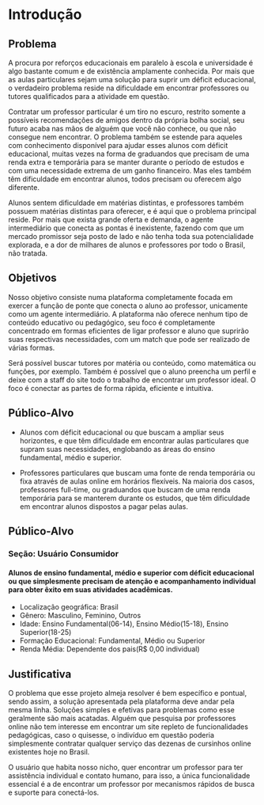 # Introdução

## Problema
A procura por reforços educacionais em paralelo à escola e universidade é algo bastante comum e de existência amplamente conhecida. Por mais que as aulas particulares sejam uma solução para suprir um déficit educacional, o verdadeiro problema reside na dificuldade em encontrar professores ou tutores qualificados para a atividade em questão. 

Contratar um professor particular é um tiro no escuro, restrito somente a possíveis recomendações de amigos dentro da própria bolha social, seu futuro acaba nas mãos de alguém que você não conhece, ou que não consegue nem encontrar. O problema também se estende para aqueles com conhecimento disponível para ajudar esses alunos com déficit educacional, muitas vezes  na forma de graduandos que precisam de uma renda extra e temporária para se manter durante o período de estudos e com uma necessidade extrema de um ganho financeiro. Mas eles também têm dificuldade em encontrar alunos, todos precisam ou oferecem algo diferente. 

Alunos sentem dificuldade em matérias distintas, e professores também possuem matérias distintas para oferecer, e é aqui que o problema principal reside. Por mais que exista grande oferta e demanda, o agente intermediário que conecta as pontas é inexistente, fazendo com que um mercado promissor seja posto de lado e não tenha toda sua potencialidade explorada, e a dor de milhares de alunos e professores por todo o Brasil, não tratada.


## Objetivos 

Nosso objetivo consiste numa plataforma completamente focada em exercer a função de ponte que conecta o aluno ao professor, unicamente como um agente intermediário.
A plataforma não oferece nenhum tipo de conteúdo educativo ou pedagógico, seu foco é completamente concentrado em formas eficientes de ligar professor e aluno que suprirão suas respectivas necessidades, com um match que pode ser realizado de várias formas.

Será possível buscar tutores por matéria ou conteúdo, como matemática ou funções, por exemplo. Também é possível que o aluno preencha um perfil e deixe com a staff do site todo o trabalho de encontrar um professor ideal. O foco é conectar as partes de forma rápida, eficiente e intuitiva.


## Público-Alvo

- Alunos com déficit educacional ou que buscam a ampliar seus horizontes, e que têm dificuldade em encontrar aulas particulares que supram suas necessidades, englobando as áreas do ensino fundamental, médio e superior.

- Professores particulares que buscam uma fonte de renda temporária ou fixa através de aulas online em horários flexíveis. Na maioria dos casos, professores full-time, ou graduandos que buscam de uma renda temporária para se manterem durante os estudos, que têm dificuldade em encontrar alunos dispostos a pagar pelas aulas.


## Público-Alvo

### Seção: Usuário Consumidor
#### Alunos de ensino fundamental, médio e superior com déficit educacional ou que simplesmente  precisam de atenção e acompanhamento individual para obter êxito em suas atividades acadêmicas. 
- Localização geográfica: Brasil
- Gênero: Masculino, Feminino, Outros
- Idade: Ensino Fundamental(06-14), Ensino Médio(15-18), Ensino Superior(18-25)
- Formação Educacional: Fundamental, Médio ou Superior
- Renda Média: Dependente dos pais(R$ 0,00 individual)



## Justificativa

O problema que esse projeto almeja resolver é bem específico e pontual, sendo assim, a solução apresentada pela plataforma deve andar pela mesma linha. Soluções simples e efetivas para problemas como esse geralmente são mais acatadas. Alguém que pesquisa por professores online não tem interesse em encontrar um site repleto de funcionalidades pedagógicas, caso o quisesse, o indivíduo em questão poderia simplesmente contratar qualquer serviço das dezenas de cursinhos online existentes hoje no Brasil.

O usuário que habita nosso nicho, quer encontrar um professor para ter assistência individual e contato humano, para isso, a única funcionalidade essencial é a de encontrar um professor por mecanismos rápidos de busca e suporte para conectá-los.

